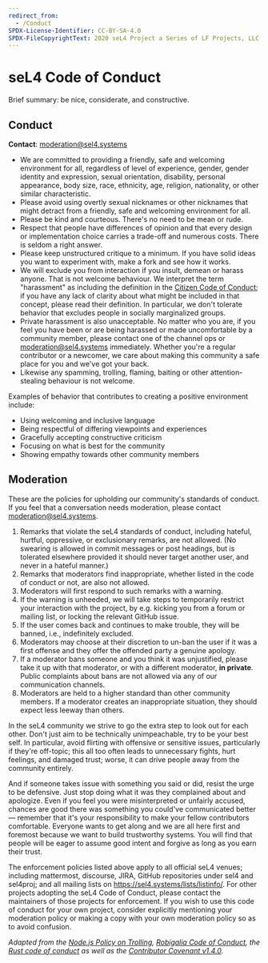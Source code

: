 ```yaml
---
redirect_from:
  - /Conduct
SPDX-License-Identifier: CC-BY-SA-4.0
SPDX-FileCopyrightText: 2020 seL4 Project a Series of LF Projects, LLC.
---
```


# seL4 Code of Conduct

Brief summary: be nice, considerate, and constructive.

## Conduct

**Contact**: moderation@sel4.systems

* We are committed to providing a friendly, safe and welcoming environment for all, regardless of level of experience, gender, gender identity and expression, sexual orientation, disability, personal appearance, body size, race, ethnicity, age, religion, nationality, or other similar characteristic.
* Please avoid using overtly sexual nicknames or other nicknames that might detract from a friendly, safe and welcoming environment for all.
* Please be kind and courteous. There's no need to be mean or rude.
* Respect that people have differences of opinion and that every design or implementation choice carries a trade-off and numerous costs. There is seldom a right answer.
* Please keep unstructured critique to a minimum. If you have solid ideas you want to experiment with, make a fork and see how it works.
* We will exclude you from interaction if you insult, demean or harass anyone. That is not welcome behaviour. We interpret the term "harassment" as including the definition in the [Citizen Code of Conduct](http://citizencodeofconduct.org/); if you have any lack of clarity about what might be included in that concept, please read their definition. In particular, we don't tolerate behavior that excludes people in socially marginalized groups.
* Private harassment is also unacceptable. No matter who you are, if you feel you have been or are being harassed or made uncomfortable by a community member, please contact one of the channel ops or moderation@sel4.systems immediately. Whether you're a regular contributor or a newcomer, we care about making this community a safe place for you and we've got your back.
* Likewise any spamming, trolling, flaming, baiting or other attention-stealing behaviour is not welcome.

Examples of behavior that contributes to creating a positive environment
include:

* Using welcoming and inclusive language
* Being respectful of differing viewpoints and experiences
* Gracefully accepting constructive criticism
* Focusing on what is best for the community
* Showing empathy towards other community members

## Moderation

These are the policies for upholding our community's standards of conduct. If you feel that a conversation needs moderation, please contact moderation@sel4.systems.

1.  Remarks that violate the seL4 standards of conduct, including hateful, hurtful, oppressive, or exclusionary remarks, are not allowed. (No swearing is allowed in commit messages or post headings, but is tolerated elsewhere provided it should never target another user, and never in a hateful manner.)
2.  Remarks that moderators find inappropriate, whether listed in the code of conduct or not, are also not allowed.
3.  Moderators will first respond to such remarks with a warning.
4.  If the warning is unheeded, we will take steps to temporarily
    restrict your interaction with the project, by e.g. kicking you
    from a forum or mailing list, or locking the relevant GitHub issue.
5.  If the user comes back and continues to make trouble, they will be banned, i.e., indefinitely excluded.
6.  Moderators may choose at their discretion to un-ban the user if it was a first offense and they offer the offended party a genuine apology.
7.  If a moderator bans someone and you think it was unjustified, please take it up with that moderator, or with a different moderator, **in private**. Public complaints about bans are not allowed via any of our communication channels.
8.  Moderators are held to a higher standard than other community members. If a moderator creates an inappropriate situation, they should expect less leeway than others.

In the seL4 community we strive to go the extra step to look out for each other. Don't just aim to be technically unimpeachable, try to be your best self. In particular, avoid flirting with offensive or sensitive issues, particularly if they're off-topic; this all too often leads to unnecessary fights, hurt feelings, and damaged trust; worse, it can drive people away from the community entirely.

And if someone takes issue with something you said or did, resist the urge to be defensive. Just stop doing what it was they complained about and apologize. Even if you feel you were misinterpreted or unfairly accused, chances are good there was something you could've communicated better — remember that it's your responsibility to make your fellow contributors comfortable. Everyone wants to get along and we are all here first and foremost because we want to build trustworthy systems. You will find that people will be eager to assume good intent and forgive as long as you earn their trust.

The enforcement policies listed above apply to all official seL4 venues; including  mattermost, discourse, JIRA, GitHub repositories under sel4 and sel4proj; and all mailing lists on https://sel4.systems/lists/listinfo/. For other projects adopting the seL4 Code of Conduct, please contact the maintainers of those projects for enforcement. If you wish to use this code of conduct for your own project, consider explicitly mentioning your moderation policy or making a copy with your own moderation policy so as to avoid confusion.

*Adapted from the [Node.js Policy on Trolling](http://blog.izs.me/post/30036893703/policy-on-trolling), [Robigalia Code of Conduct](https://rbg.systems/conduct.html), the [Rust code of conduct](https://github.com/rust-lang/rust-www/blob/master/en-US/conduct.md) as well as the [Contributor Covenant v1.4.0](https://www.contributor-covenant.org/version/1/4/).*
